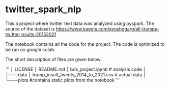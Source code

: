 # twitter_spark_nlp

This a project where twitter text data was analyzed using pyspark. 
The source of the dataset is https://www.kaggle.com/ayushggarg/all-trumps-twitter-insults-20152021

The notebook contains all the code for the project. The code is optimized to be run on google colab.

The short description of files are given below:

'''
│   LICENSE
│   README.md
│   bds_project.ipynb # analysis code 
│
├───data
│       trump_insult_tweets_2014_to_2021.csv # actual data
│
└───plots   #contains static plots from the notebook 
'''